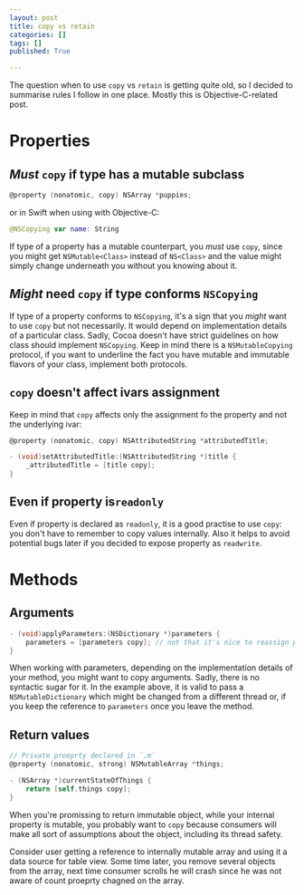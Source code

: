 ```yaml
---
layout: post
title: copy vs retain
categories: []
tags: []
published: True

---
```


The question when to use `copy` vs `retain` is getting quite old, so I decided to summarise rules I follow in one place. Mostly this is Objective-C-related post.

# Properties

## *Must* `copy` if type has a mutable subclass

```objectivec
@property (nonatomic, copy) NSArray *puppies;
```

or in Swift when using with Objective-C:

```swift
@NSCopying var name: String
```

If type of a property has a mutable counterpart, you *must* use `copy`, since you might get `NSMutable<Class>` instead of `NS<Class>` and the value might simply change underneath you without you knowing about it.

## *Might* need `copy` if type conforms `NSCopying`

If type of a property conforms to `NSCopying`, it's a sign that you *might* want to use `copy` but not necessarily. It would depend on implementation details of a particular class. Sadly, Cocoa doesn't have strict guidelines on how class should implement `NSCopying`. Keep in mind there is a `NSMutableCopying` protocol, if you want to underline the fact you have mutable and immutable flavors of your class, implement both protocols.

## `copy` doesn't affect ivars assignment

Keep in mind that `copy` affects only the assignment fo the property and not the underlying ivar:

```objectivec
@property (nonatomic, copy) NSAttributedString *attributedTitle;

- (void)setAttributedTitle:(NSAttributedString *)title {
	_attributedTitle = [title copy];
}
```

## Even if property is`readonly`

Even if property is declared as `readonly`, it is a good practise to use `copy`: you don't have to remember to copy values internally. Also it helps to avoid potential bugs later if you decided to expose property as `readwrite`.

# Methods

## Arguments

```objectivec
- (void)applyParameters:(NSDictionary *)parameters {
	parameters = [parameters copy]; // not that it's nice to reassign parameters
}
```

When working with parameters, depending on the implementation details of your method, you might want to copy arguments. Sadly, there is no syntactic sugar for it. In the example above, it is valid to pass a `NSMutableDictionary` which might be changed from a different thread or, if you keep the reference to `parameters` once you leave the method.

## Return values

```objectivec
// Private proeprty declared in `.m`
@property (nonatomic, strong) NSMutableArray *things;

- (NSArray *)currentStateOfThings {
	return [self.things copy];
}
```

When you're promissing to return immutable object, while your internal property is mutable, you probably want to `copy` because consumers will make all sort of assumptions about the object, including its thread safety. 

Consider user getting a reference to internally mutable array and using it a data source for table view. Some time later, you remove several objects from the array, next time consumer scrolls he will crash since he was not aware of count proeprty chagned on the array.